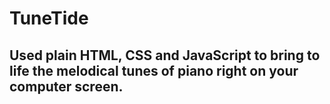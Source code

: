 # TuneTide
## Used plain HTML, CSS and JavaScript to bring to life the melodical tunes of piano right on your computer screen.
